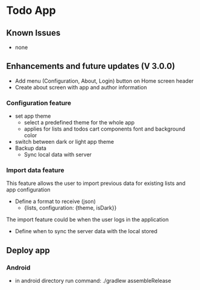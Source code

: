 # Todo App

## Known Issues

- none

## Enhancements and future updates (V 3.0.0)

- Add menu (Configuration, About, Login) button on Home screen header
- Create about screen with app and author information

### Configuration feature

- set app theme
  - select a predefined theme for the whole app
  - applies for lists and todos cart components font and background color
- switch between dark or light app theme
- Backup data
  - Sync local data with server

### Import data feature

This feature allows the user to import previous data for existing lists and app configuration

- Define a format to receive (json)
  - {lists, configuration: {theme, isDark}}

The import feature could be when the user logs in the application

- Define when to sync the server data with the local stored

## Deploy app

### Android

- in android directory run command: ./gradlew assembleRelease
